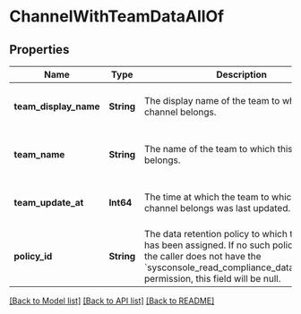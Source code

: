 # ChannelWithTeamDataAllOf


## Properties
Name | Type | Description | Notes
------------ | ------------- | ------------- | -------------
**team_display_name** | **String** | The display name of the team to which this channel belongs. | [optional] [default to nothing]
**team_name** | **String** | The name of the team to which this channel belongs. | [optional] [default to nothing]
**team_update_at** | **Int64** | The time at which the team to which this channel belongs was last updated. | [optional] [default to nothing]
**policy_id** | **String** | The data retention policy to which this team has been assigned. If no such policy exists, or the caller does not have the &#x60;sysconsole_read_compliance_data_retention&#x60; permission, this field will be null. | [optional] [default to nothing]


[[Back to Model list]](../README.md#models) [[Back to API list]](../README.md#api-endpoints) [[Back to README]](../README.md)


